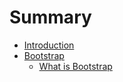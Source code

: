 # Summary

* [Introduction](README.md)
* [Bootstrap](bootstrap.md)
   * [What is Bootstrap](what_is_bootstrap.md)

